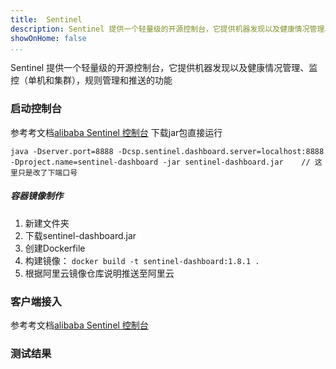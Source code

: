 ```yaml
---
title:  Sentinel
description: Sentinel 提供一个轻量级的开源控制台，它提供机器发现以及健康情况管理、监控（单机和集群），规则管理和推送的功能
showOnHome: false
...
```


Sentinel 提供一个轻量级的开源控制台，它提供机器发现以及健康情况管理、监控（单机和集群），规则管理和推送的功能

### 启动控制台
参考考文档[alibaba Sentinel 控制台](https://github.com/alibaba/Sentinel/wiki/%E6%8E%A7%E5%88%B6%E5%8F%B0) 下载jar包直接运行
```
java -Dserver.port=8888 -Dcsp.sentinel.dashboard.server=localhost:8888 -Dproject.name=sentinel-dashboard -jar sentinel-dashboard.jar    // 这里只是改了下端口号
```

##### 容器镜像制作
1. 新建文件夹
2. 下载sentinel-dashboard.jar
3. 创建Dockerfile
4. 构建镜像： `docker build -t sentinel-dashboard:1.8.1 .`
5. 根据阿里云镜像仓库说明推送至阿里云

### 客户端接入
参考考文档[alibaba Sentinel 控制台](https://github.com/alibaba/Sentinel/wiki/%E6%8E%A7%E5%88%B6%E5%8F%B0) 

### 测试结果





